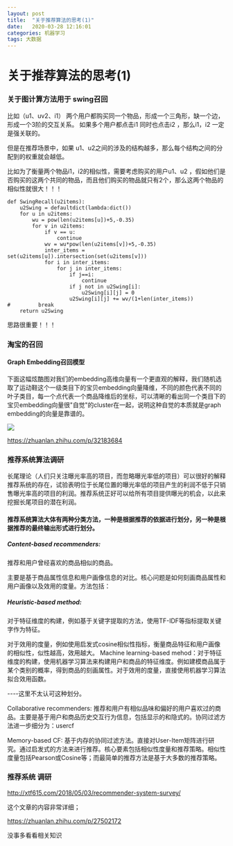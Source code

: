 ```yaml
---
layout: post
title:  "关于推荐算法的思考(1)"
date:   2020-03-28 12:16:01
categories: 机器学习
tags: 大数据
---
```

# 关于推荐算法的思考(1)

### 关于图计算方法用于 swing召回

比如（u1、uv2、i1） 两个用户都购买同一个物品，形成一个三角形，缺一个边，形成一个3阶的交互关系。
如果多个用户都点击i1 同时也点击i2 ，那么i1，i2 一定是强关联的。

但是在推荐场景中，如果 u1、u2之间的涉及的结构越多，那么每个结构之间的分配到的权重就会越低。

比如为了衡量两个物品i1，i2的相似性，需要考虑购买的用户u1、u2 ，假如他们是否购买的这两个共同的物品，而且他们购买的物品就只有2个，那么这两个物品的相似性就很大！！！


```
def SwingRecall(u2items):
    u2Swing = defaultdict(lambda:dict())
    for u in u2items:
        wu = pow(len(u2items[u])+5,-0.35)
        for v in u2items:
            if v == u:
                continue
            wv = wu*pow(len(u2items[v])+5,-0.35)
            inter_items = set(u2items[u]).intersection(set(u2items[v]))
            for i in inter_items:
                for j in inter_items:
                    if j==i:
                        continue
                    if j not in u2Swing[i]:
                        u2Swing[i][j] = 0
                    u2Swing[i][j] += wv/(1+len(inter_items))
#         break
    return u2Swing
```

思路很重要！！！

###  淘宝的召回

#### Graph Embedding召回模型

下面这幅炫酷图对我们的embedding高维向量有一个更直观的解释，我们随机选取了运动鞋这个一级类目下的宝贝embedding向量降维，不同的颜色代表不同的叶子类目，每一个点代表一个商品降维后的坐标，可以清晰的看出同一个类目下的宝贝embedding向量很"自觉"的cluster在一起，说明这种自觉的本质就是graph embedding的向量是靠谱的。

![](https://raw.githubusercontent.com/maolilai/maolilai.github.io/master/_posts/assets/2020-03-28-关于推荐算法的思考-42882b13.png)

https://zhuanlan.zhihu.com/p/32183684

### 推荐系统算法调研

长尾理论（人们只关注曝光率高的项目，而忽略曝光率低的项目）可以很好的解释推荐系统的存在，试验表明位于长尾位置的曝光率低的项目产生的利润不低于只销售曝光率高的项目的利润。推荐系统正好可以给所有项目提供曝光的机会，以此来挖掘长尾项目的潜在利润。

#### 推荐系统算法大体有两种分类方法，一种是根据推荐的依据进行划分，另一种是根据推荐的最终输出形式进行划分。

##### Content-based recommenders:
 推荐和用户曾经喜欢的商品相似的商品。

主要是基于商品属性信息和用户画像信息的对比。核心问题是如何刻画商品属性和用户画像以及效用的度量。方法包括：

##### Heuristic-based method:
 对于特征维度的构建，例如基于关键字提取的方法，使用TF-IDF等指标提取关键字作为特征。

对于效用的度量，例如使用启发式cosine相似性指标，衡量商品特征和用户画像的相似性，似性越高，效用越大。
Machine learning-based mehod：对于特征维度的构建，使用机器学习算法来构建用户和商品的特征维度。例如建模商品属于某个类别的概率，得到商品的刻画属性。对于效用的度量，直接使用机器学习算法拟合效用函数。

----这里不太认可这种划分。

Collaborative recommenders: 推荐和用户有相似品味和偏好的用户喜欢过的商品。主要是基于用户和商品历史交互行为信息，包括显示的和隐式的。协同过滤方法进一步细分为：usercf

Memory-based CF: 基于内存的协同过滤方法。直接对User-Item矩阵进行研究。通过启发式的方法来进行推荐。核心要素包括相似性度量和推荐策略。相似性度量包括Pearson或Cosine等；而最简单的推荐方法是基于大多数的推荐策略。


###  推荐系统 调研
http://xtf615.com/2018/05/03/recommender-system-survey/

这个文章的内容非常详细；

https://zhuanlan.zhihu.com/p/27502172

没事多看看相关知识
